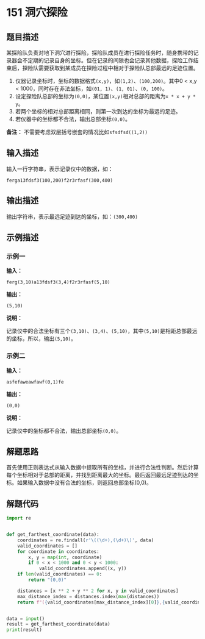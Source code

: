 # 151 洞穴探险

## 题目描述

某探险队负责对地下洞穴进行探险，探险队成员在进行探险任务时，随身携带的记录器会不定期的记录自身的坐标。但在记录的间隙也会记录其他数据，探险工作结束后，探险队需要获取到某成员在探险过程中相对于探险队总部最远的足迹位置。

1. 仪器记录坐标时，坐标的数据格式`(x,y)`，如`(1,2)`、`(100,200)`。其中0 < x,y < 1000，同时存在非法坐标，如`(01, 1)`、`(1, 01)`、`(0, 100)`。
2. 设定探险队总部的坐标为`(0,0)`，某位置`(x,y)`相对总部的距离为`x * x + y * y`。
3. 若两个坐标的相对总部距离相同，则第一次到达的坐标为最远的足迹。
4. 若仪器中的坐标都不合法，输出总部坐标`(0,0)`。 
   
**备注：** 不需要考虑双层括号嵌套的情况比如`sfsdfsd((1,2))`

## 输入描述

输入一行字符串，表示记录仪中的数据，如：
```
ferga13fdsf3(100,200)f2r3rfasf(300,400)
```

## 输出描述

输出字符串，表示最远足迹到达的坐标，如：`(300,400)`

## 示例描述

### 示例一

**输入：**

```text
ferg(3,10)a13fdsf3(3,4)f2r3rfasf(5,10)
```

**输出：**

```text
(5,10)
```

**说明：**

记录仪中的合法坐标有三个`(3,10)`、`(3,4)`、`(5,10)`，其中`(5,10)`是相距总部最远的坐标，所以，输出`(5,10)`。

### 示例二

**输入：**

```text
asfefaweawfawf(0,1)fe
```

**输出：**

```text
(0,0)
```

**说明：**

记录仪中的坐标都不合法，输出总部坐标`(0,0)`。

## 解题思路

首先使用正则表达式从输入数据中提取所有的坐标，并进行合法性判断。然后计算每个坐标相对于总部的距离，并找到距离最大的坐标。最后返回最远足迹到达的坐标。如果输入数据中没有合法的坐标，则返回总部坐标(0,0)。

## 解题代码

```python
import re


def get_farthest_coordinate(data):
    coordinates = re.findall(r'\((\d+),(\d+)\)', data)
    valid_coordinates = []
    for coordinate in coordinates:
        x, y = map(int, coordinate)
        if 0 < x < 1000 and 0 < y < 1000:
            valid_coordinates.append((x, y))
    if len(valid_coordinates) == 0:
        return "(0,0)"

    distances = [x ** 2 + y ** 2 for x, y in valid_coordinates]
    max_distance_index = distances.index(max(distances))
    return f"({valid_coordinates[max_distance_index][0]},{valid_coordinates[max_distance_index][1]})"


data = input()
result = get_farthest_coordinate(data)
print(result)
```

